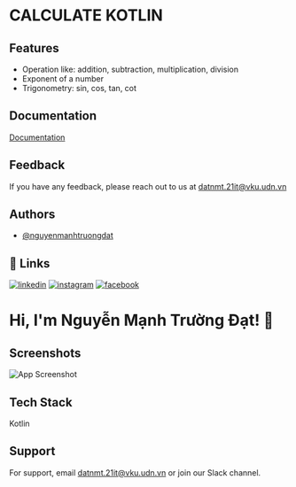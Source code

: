 
# CALCULATE KOTLIN




## Features

- Operation like: addition, subtraction, multiplication, division
- Exponent of a number
- Trigonometry: sin, cos, tan, cot


## Documentation

[Documentation](https://kotlinlang.org/spec/expressions.html)


## Feedback

If you have any feedback, please reach out to us at datnmt.21it@vku.udn.vn



## Authors

- [@nguyenmanhtruongdat](https://www.github.com/nguyenmanhtruongdat)


## 🔗 Links
[![linkedin](https://img.shields.io/badge/linkedin-0A66C2?style=for-the-badge&logo=linkedin&logoColor=white)](https://www.linkedin.com/in/nguyenmanhtruongdat/)
[![instagram](https://img.shields.io/badge/instagram-FF0050?style=for-the-badge&logo=instagram&logoColor=white)](https://www.instagram.com/truongdat.7/)
[![facebook](https://img.shields.io/badge/facebook-087cea?style=for-the-badge&logo=facebook&logoColor=white)](https://www.facebook.com/nguyenmanhtruongdat)


# Hi, I'm Nguyễn Mạnh Trường Đạt! 👋


## Screenshots

![App Screenshot](https://i.imgur.com/YPIttSG.png)


## Tech Stack

Kotlin


## Support

For support, email datnmt.21it@vku.udn.vn or join our Slack channel.

